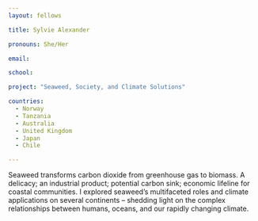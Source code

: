 ```yaml
---
layout: fellows

title: Sylvie Alexander

pronouns: She/Her

email: 

school: 

project: "Seaweed, Society, and Climate Solutions"

countries:
  - Norway
  - Tanzania
  - Australia
  - United Kingdom
  - Japan
  - Chile

---
```


Seaweed transforms carbon dioxide from greenhouse gas to biomass. A delicacy; an industrial product; potential carbon sink; economic lifeline for coastal communities. I explored seaweed’s multifaceted roles and climate applications on several continents – shedding light on the complex relationships between humans, oceans, and our rapidly changing climate.